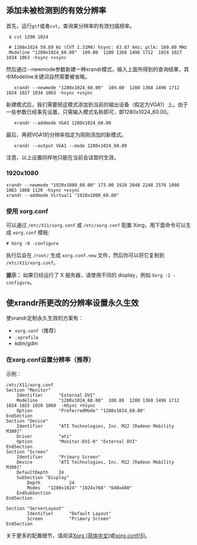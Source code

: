 ## 添加未被检测到的有效分辨率

首先，运行`gtf`或者`cvt`，查询某分辨率的有效扫描频率。

```
 $ cvt 1280 1024
 
 # 1280x1024 59.89 Hz (CVT 1.31M4) hsync: 63.67 kHz; pclk: 109.00 MHz
 Modeline "1280x1024_60.00"  109.00  1280 1368 1496 1712  1024 1027 1034 1063 -hsync +vsync
```

然后通过--newmode参数新建一种xrandr模式，输入上面所得到的查询结果，其中Modeline关键词自然需要被省略。

```
   xrandr --newmode "1280x1024_60.00"  109.00  1280 1368 1496 1712  1024 1027 1034 1063 -hsync +vsync
```

新建模式后，我们需要把这模式添加到当前的输出设备（假定为VGA1）上。由于一些参数已经事先设置，只需输入模式名称即可，即1280x1024_60.00。

```
   xrandr --addmode VGA1 1280x1024_60.00
```

最后，再把VGA1的分辨率指定为刚刚添加的新模式。

```
   xrandr --output VGA1 --mode 1280x1024_60.00
```

注意，以上设置同样地只能在当前会话暂时生效。

### 1920x1080

```shell
xrandr --newmode "1920x1080_60.00" 173.00 1920 2048 2248 2576 1080 1083 1088 1120 -hsync +vsync
xrandr --addmode Virtual1 "1920x1080_60.00"
```

### 使用 xorg.conf

可以通过 `/etc/X11/xorg.conf` 或 `/etc/xorg.conf` 配置 Xorg，用下面命令可以生成 `xorg.conf` 模板:

```
# Xorg :0 -configure
```

执行后会在 `/root/` 生成 `xorg.conf.new` 文件，然后你可以将它复制到 `/etc/X11/xorg.conf`。

**提示：** 如果已经运行了 X 服务器，请使用不同的 display，例如 `Xorg :2 -configure`。

## 使xrandr所更改的分辨率设置永久生效

使xrandr定制永久生效的方案有：

- `xorg.conf`（推荐）
- `.xprofile`
- kdm/gdm

### 在xorg.conf设置分辨率（推荐）

示例：

```
/etc/X11/xorg.conf
Section "Monitor"
    Identifier      "External DVI"
    Modeline        "1280x1024_60.00"  108.88  1280 1360 1496 1712  1024 1025 1028 1060  -HSync +Vsync
    Option          "PreferredMode" "1280x1024_60.00"
EndSection
Section "Device"
    Identifier      "ATI Technologies, Inc. M22 [Radeon Mobility M300]"
    Driver          "ati"
    Option          "Monitor-DVI-0" "External DVI"
EndSection
Section "Screen"
    Identifier      "Primary Screen"
    Device          "ATI Technologies, Inc. M22 [Radeon Mobility M300]"
    DefaultDepth    24
    SubSection "Display"
        Depth           24
        Modes   "1280x1024" "1024x768" "640x480"
    EndSubSection
EndSection

Section "ServerLayout"
        Identifier      "Default Layout"
        Screen          "Primary Screen"
EndSection
```

关于更多的配置细节，请阅读[Xorg (简体中文)](https://wiki.archlinux.org/index.php/Xorg_(简体中文))或[xorg.conf(5)](https://man.archlinux.org/man/xorg.conf.5)。